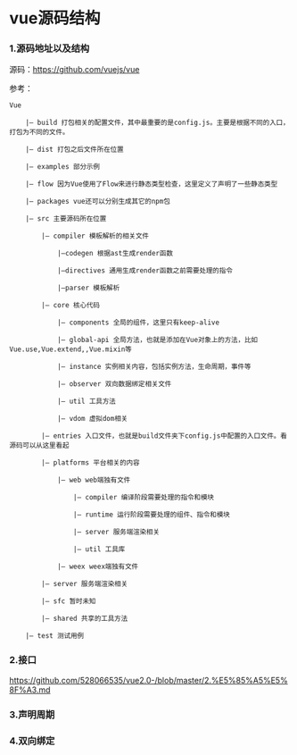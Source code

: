 # vue源码结构 #

### 1.源码地址以及结构 ###
源码：https://github.com/vuejs/vue

参考：
```
Vue

    |— build 打包相关的配置文件，其中最重要的是config.js。主要是根据不同的入口，打包为不同的文件。

    |— dist 打包之后文件所在位置

    |— examples 部分示例

    |— flow 因为Vue使用了Flow来进行静态类型检查，这里定义了声明了一些静态类型

    |— packages vue还可以分别生成其它的npm包

    |— src 主要源码所在位置

        |— compiler 模板解析的相关文件

            |—codegen 根据ast生成render函数

            |—directives 通用生成render函数之前需要处理的指令

            |—parser 模板解析

        |— core 核心代码

            |— components 全局的组件，这里只有keep-alive

            |— global-api 全局方法，也就是添加在Vue对象上的方法，比如Vue.use,Vue.extend,,Vue.mixin等

            |— instance 实例相关内容，包括实例方法，生命周期，事件等

            |— observer 双向数据绑定相关文件

            |— util 工具方法

            |— vdom 虚拟dom相关

        |— entries 入口文件，也就是build文件夹下config.js中配置的入口文件。看源码可以从这里看起

        |— platforms 平台相关的内容

            |— web web端独有文件

                |— compiler 编译阶段需要处理的指令和模块

                |— runtime 运行阶段需要处理的组件、指令和模块

                |— server 服务端渲染相关

                |— util 工具库

            |— weex weex端独有文件

        |— server 服务端渲染相关

        |— sfc 暂时未知

        |— shared 共享的工具方法

    |— test 测试用例
 ```

### 2.接口 ###
<https://github.com/528066535/vue2.0-/blob/master/2.%E5%85%A5%E5%8F%A3.md>

### 3.声明周期 ###

### 4.双向绑定 ###
